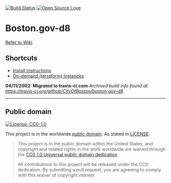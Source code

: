[![Build Status](https://travis-ci.org/CityOfBoston/boston.gov-d8.png)](https://travis-ci.org/CityOfBoston/boston.gov-d8) [![Open Source Love](https://badges.frapsoft.com/os/v2/open-source.png?v=103)](https://github.com/ellerbrock/open-source-badges/)

# Boston.gov-d8

[Refer to Wiki](https://github.com/CityOfBoston/boston.gov-d8/wiki).

## Shortcuts ##

* [Install Instructions](https://github.com/CityOfBoston/boston.gov-d8/wiki/Installation-Instructions)
* [On-demand (terraform) Instances](https://github.com/CityOfBoston/boston.gov-d8/wiki/Terraform)

**04/11/2002: Migrated to travis-ci.com**
*Archived build info found at: https://travis-ci.org/github/CityOfBoston/boston.gov-d8*


---
## Public domain ##
[![License: CC0-1.0](https://img.shields.io/badge/License-CC0%201.0-lightgrey.svg)](http://creativecommons.org/publicdomain/zero/1.0/)

This project is in the worldwide [public domain](https://github.com/CityOfBoston/boston.gov-d8/blob/master/LICENSE.md). As stated in [LICENSE](https://github.com/CityOfBoston/boston.gov-d8/blob/master/LICENSE.md):

> This project is in the public domain within the United States, and copyright and related rights in the work worldwide are waived through the [CC0 1.0 Universal public domain dedication](https://creativecommons.org/publicdomain/zero/1.0/).
>
> All contributions to this project will be released under the CC0 dedication. By submitting a pull request, you are agreeing to comply with this waiver of copyright interest

